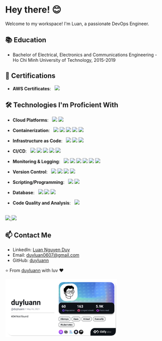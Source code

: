 # Hey there! 😊

Welcome to my workspace! I'm Luan, a passionate DevOps Engineer.

## 📚 Education

- Bachelor of Electrical, Electronics and Communications Engineering - Ho Chi Minh University of Technology, 2015-2019

## 🌟 Certifications

- **AWS Certificates**: &nbsp;
[![](https://img.shields.io/badge/AWS_Certified_Solutions_Architect_Associate-SAA--C03-ff9900?style=flat&logo=amazon-aws)](https://www.credly.com/badges/a14821bd-ba01-4da2-8e3d-35718798034f/public_url)

## 🛠️ Technologies I'm Proficient With

- **Cloud Platforms**: &nbsp;
  ![](https://img.shields.io/badge/Amazon_Web_Services-ff9900?style=flat&logo=amazonwebservices&logoColor=white)
  ![](https://img.shields.io/badge/Microsoft_Azure-0078D4?style=flat&logo=microsoft-azure)

- **Containerization**: &nbsp;
  ![](https://img.shields.io/badge/Docker-343434?style=flat&logo=docker)
  ![](https://img.shields.io/badge/Kubernetes-343434?style=flat&logo=kubernetes)
  ![](https://img.shields.io/badge/Amazon_ECS-ff9900?style=flat&logo=amazonecs&logoColor=white)
  ![](https://img.shields.io/badge/Amazon_EKS-ff9900?style=flat&logo=amazoneks&logoColor=white)
  ![](https://img.shields.io/badge/Azure_Kubernetes_Service-0078D4?style=flat)

- **Infrastructure as Code**: &nbsp;
  ![](https://img.shields.io/badge/Terraform-343434?style=flat&logo=terraform)
  ![](https://img.shields.io/badge/Terragrunt-343434?style=flat&logo=terragrunt)
  ![](https://img.shields.io/badge/Ansible-343434?style=flat&logo=ansible)

- **CI/CD**: &nbsp;
  ![](https://img.shields.io/badge/Jenkins-343434?style=flat&logo=jenkins)
  ![](https://img.shields.io/badge/GitHub_Actions-343434?style=flat&logo=github-actions)
  ![](https://img.shields.io/badge/Azure_Pipelines-343434?style=flat)
  ![](https://img.shields.io/badge/AWS_CodePipeline-343434?style=flat&logo=amazon-aws)
  ![](https://img.shields.io/badge/CircleCI-343434?style=flat&logo=circleci)

- **Monitoring & Logging**: &nbsp;
  ![](https://img.shields.io/badge/Grafana-343434?style=flat&logo=grafana)
  ![](https://img.shields.io/badge/Prometheus-343434?style=flat&logo=prometheus)
  ![](https://img.shields.io/badge/Loki-343434?style=flat&logo=grafana)
  ![](https://img.shields.io/badge/Elastic_Stack-343434?style=flat&logo=elasticstack)
  ![](https://img.shields.io/badge/Scalyr-343434?style=flat&logo=scalyr)
  ![](https://img.shields.io/badge/New_Relic-343434?style=flat&logo=newrelic)

- **Version Control**: &nbsp;
![](https://img.shields.io/badge/Git-343434?style=flat&logo=git)
![](https://img.shields.io/badge/GitHub-343434?style=flat&logo=github)
![](https://img.shields.io/badge/Bitbucket-343434?style=flat&logo=bitbucket)
![](https://img.shields.io/badge/GitLab-343434?style=flat&logo=gitlab)

- **Scripting/Programming**: &nbsp;
  ![](https://img.shields.io/badge/Bash-343434?style=flat&logo=gnu-bash)
  ![](https://img.shields.io/badge/Python-343434?style=flat&logo=python)

- **Database**: &nbsp;
  ![](https://img.shields.io/badge/MySQL-343434?style=flat&logo=mysql)
  ![](https://img.shields.io/badge/PostgreSQL-343434?style=flat&logo=postgresql)
  ![](https://img.shields.io/badge/MongoDB-343434?style=flat&logo=mongodb)

- **Code Quality and Analysis**: &nbsp;
  ![](https://img.shields.io/badge/SonarQube-343434?style=flat&logo=sonarqube)

<br/>

<a href="https://github.com/duyluann">
  <img height="180em" src="https://github-readme-stats.vercel.app/api?username=duyluann&theme=buefy&show_icons=true" />
  <img height="180em" src="https://github-readme-stats.vercel.app/api/top-langs/?username=duyluann&theme=buefy&layout=compact" />
</a>

<br/>

## 📫 Contact Me

- LinkedIn: [Luan Nguyen Duy](https://www.linkedin.com/in/duyluannguyen/)
- Email: duyluan0607@gmail.com
- GitHub: [duyluann](https://github.com/duyluann)

⭐️ From [duyluann](https://github.com/duyluann) with luv ❤

<a href="https://app.daily.dev/duyluann"><img src="./devcard.png" width="356" alt="duyluann's Dev Card"/></a>
